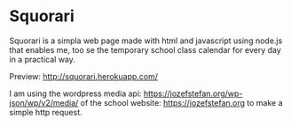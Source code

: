 # Squorari 
Squorari is a simpla web page made with html and javascript using node.js that enables me, 
too se the temporary school class calendar for every day in a practical way.

Preview: http://squorari.herokuapp.com/

I am using the wordpress media api: https://jozefstefan.org/wp-json/wp/v2/media/ of the school website: https://jozefstefan.org to make a simple http request.
